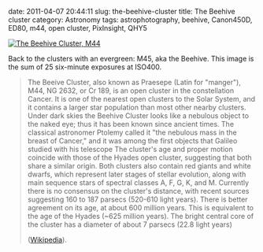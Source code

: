 date: 2011-04-07 20:44:11
slug: the-beehive-cluster
title: The Beehive cluster
category: Astronomy
tags: astrophotography, beehive, Canon450D, ED80, m44, open cluster, PixInsight, QHY5

[![][1]][1]

Back to the clusters with an evergreen: M45, aka the Beehive. This image is the
sum of 25 six-minute exposures at ISO400.

> The Beeive Cluster, also known as Praesepe (Latin for "manger"), M44, NG
> 2632, or Cr 189, is an open cluster in the constellation Cancer. It is one of
> the nearest open clusters to the Solar System, and it contains a larger star
> population than most other nearby clusters. Under dark skies the Beehive
> Cluster looks like a nebulous object to the naked eye; thus it has been known
> since ancient times. The classical astronomer Ptolemy called it "the nebulous
> mass in the breast of Cancer," and it was among the first objects that Galileo
> studied with his telescope The cluster's age and proper motion coincide with
> those of the Hyades open cluster, suggesting that both share a similar origin.
> Both clusters also contain red giants and white dwarfs, which represent later
> stages of stellar evolution, along with main sequence stars of spectral classes
> A, F, G, K, and M.  Currently there is no consensus on the cluster's distance,
> with recent sources suggesting 160 to 187 parsecs (520-610 light years). There
> is better agreement on its age, at about 600 million years. This is equivalent
> to the age of the Hyades (~625 million years). The bright central core of the
> cluster has a diameter of about 7 parsecs (22.8 light years)
>
> ([Wikipedia](http://en.wikipedia.org/wiki/Messier_44)).

[1]: |filename|/images/2011_beehive_cluster.jpg "The Beehive Cluster, M44"
